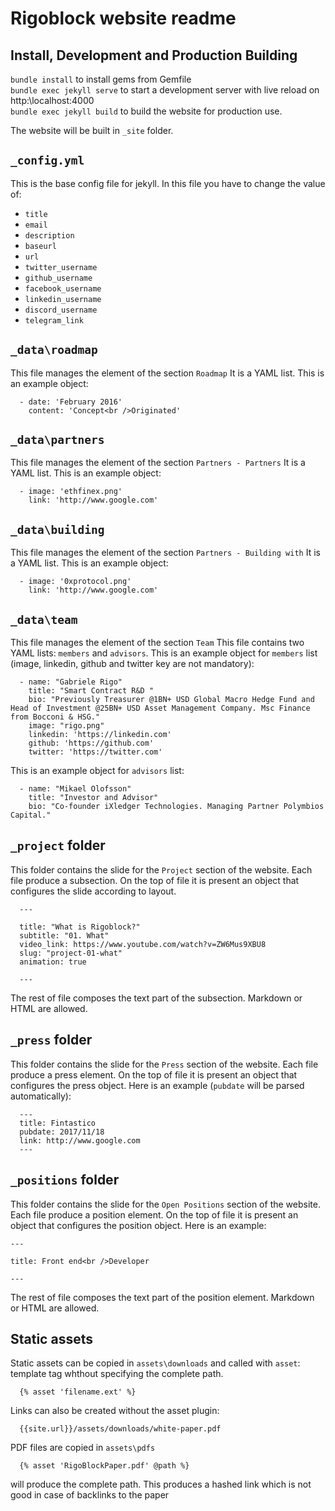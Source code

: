 # Rigoblock website readme

## Install, Development and Production Building

`bundle install` to install gems from Gemfile  
 `bundle exec jekyll serve` to start a development server with live reload on http:\\localhost:4000  
 `bundle exec jekyll build` to build the website for production use.

The website will be built in `_site` folder.

## `_config.yml`

This is the base config file for jekyll.
In this file you have to change the value of:

- `title`
- `email`
- `description`
- `baseurl`
- `url`
- `twitter_username`
- `github_username`
- `facebook_username`
- `linkedin_username`
- `discord_username`
- `telegram_link`

## `_data\roadmap`

This file manages the element of the section `Roadmap`
It is a YAML list. This is an example object:

```
  - date: 'February 2016'
    content: 'Concept<br />Originated'
```

## `_data\partners`

This file manages the element of the section `Partners - Partners`
It is a YAML list. This is an example object:

```
  - image: 'ethfinex.png'
    link: 'http://www.google.com'
```

## `_data\building`

This file manages the element of the section `Partners - Building with`
It is a YAML list. This is an example object:

```
  - image: '0xprotocol.png'
    link: 'http://www.google.com'
```

## `_data\team`

This file manages the element of the section `Team`
This file contains two YAML lists: `members` and `advisors`.
This is an example object for `members` list (image, linkedin, github and twitter key are not mandatory):

```
  - name: "Gabriele Rigo"
    title: "Smart Contract R&D "
    bio: "Previously Treasurer @1BN+ USD Global Macro Hedge Fund and Head of Investment @25BN+ USD Asset Management Company. Msc Finance from Bocconi & HSG."
    image: "rigo.png"
    linkedin: 'https://linkedin.com'
    github: 'https://github.com'
    twitter: 'https://twitter.com'
```

This is an example object for `advisors` list:

```
  - name: "Mikael Olofsson"
    title: "Investor and Advisor"
    bio: "Co-founder iXledger Technologies. Managing Partner Polymbios Capital."
```

## `_project` folder

This folder contains the slide for the `Project` section of the website.
Each file produce a subsection. On the top of file it is present an object
that configures the slide according to layout.

```
  ---

  title: "What is Rigoblock?"
  subtitle: "01. What"
  video_link: https://www.youtube.com/watch?v=ZW6Mus9XBU8
  slug: "project-01-what"
  animation: true

  ---
```

The rest of file composes the text part of the subsection. Markdown or HTML
are allowed.

## `_press` folder

This folder contains the slide for the `Press` section of the website.
Each file produce a press element. On the top of file it is present an object
that configures the press object. Here is an example (`pubdate` will be parsed
automatically):

```
  ---
  title: Fintastico
  pubdate: 2017/11/18
  link: http://www.google.com
  ---
```

## `_positions` folder

This folder contains the slide for the `Open Positions` section of the website.
Each file produce a position element. On the top of file it is present an object
that configures the position object. Here is an example:
```
---

title: Front end<br />Developer

---
```
The rest of file composes the text part of the position element. Markdown or HTML
are allowed.

## Static assets

Static assets can be copied in `assets\downloads` and called with `asset`: template tag whthout specifying the complete path.

```
  {% asset 'filename.ext' %}
```

Links can also be created without the asset plugin:

```
  {{site.url}}/assets/downloads/white-paper.pdf
```

PDF files are copied in `assets\pdfs`

```
  {% asset 'RigoBlockPaper.pdf' @path %}
```

will produce the complete path.
This produces a hashed link which is not good in case of backlinks to the paper
